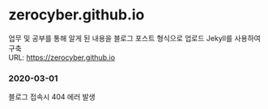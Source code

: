 # zerocyber.github.io
업무 및 공부를 통해 알게 된 내용을 블로그 포스트 형식으로 업로드 
Jekyll를 사용하여 구축  
URL: https://zerocyber.github.io 

### 2020-03-01
블로그 접속시 404 에러 발생
